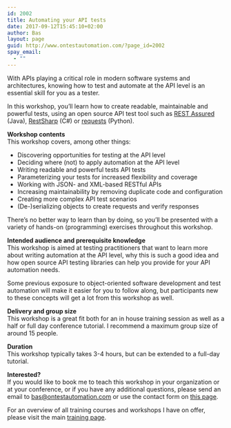 ```yaml
---
id: 2002
title: Automating your API tests
date: 2017-09-12T15:45:10+02:00
author: Bas
layout: page
guid: http://www.ontestautomation.com/?page_id=2002
spay_email:
  - ""
---
```

With APIs playing a critical role in modern software systems and architectures, knowing how to test and automate at the API level is an essential skill for you as a tester.

In this workshop, you&#8217;ll learn how to create readable, maintainable and powerful tests, using an open source API test tool such as <a href="http://rest-assured.io/" target="_blank" rel="noopener noreferrer">REST Assured</a> (Java), <a href="http://restsharp.org/" target="_blank" rel="noopener noreferrer">RestSharp</a> (C#) or <a href="https://pypi.org/project/requests/" target="_blank" rel="noopener noreferrer">requests</a> (Python).

**Workshop contents**  
This workshop covers, among other things:

  * Discovering opportunities for testing at the API level
  * Deciding where (not) to apply automation at the API level
  * Writing readable and powerful tests API tests
  * Parameterizing your tests for increased flexibility and coverage
  * Working with JSON- and XML-based RESTful APIs
  * Increasing maintainability by removing duplicate code and configuration
  * Creating more complex API test scenarios
  * (De-)serializing objects to create requests and verify responses

There&#8217;s no better way to learn than by doing, so you&#8217;ll be presented with a variety of hands-on (programming) exercises throughout this workshop.

**Intended audience and prerequisite knowledge**  
This workshop is aimed at testing practitioners that want to learn more about writing automation at the API level, why this is such a good idea and how open source API testing libraries can help you provide for your API automation needs.

Some previous exposure to object-oriented software development and test automation will make it easier for you to follow along, but participants new to these concepts will get a lot from this workshop as well.

**Delivery and group size**  
This workshop is a great fit both for an in house training session as well as a half or full day conference tutorial. I recommend a maximum group size of around 15 people.

**Duration**  
This workshop typically takes 3-4 hours, but can be extended to a full-day tutorial.

**Interested?**  
If you would like to book me to teach this workshop in your organization or at your conference, or if you have any additional questions, please send an email to bas@ontestautomation.com or use the contact form on [this page](https://www.ontestautomation.com/contact/).

For an overview of all training courses and workshops I have on offer, please visit the main [training page](https://www.ontestautomation.com/training/).